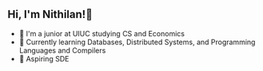 ## Hi, I'm Nithilan!👋
- 🏫 I'm a junior at UIUC studying CS and Economics
- 🌱 Currently learning Databases, Distributed Systems, and Programming Languages and Compilers
- 🔭 Aspiring SDE
  
<!--
**nithilan17/nithilan17** is a ✨ _special_ ✨ repository because its `README.md` (this file) appears on your GitHub profile.

Here are some ideas to get you started:

- 🔭 I’m currently working on ...
- 🌱 I’m currently learning ...
- 👯 I’m looking to collaborate on ...
- 🤔 I’m looking for help with ...
- 💬 Ask me about ...
- 📫 How to reach me: ...
- 😄 Pronouns: ...
- ⚡ Fun fact: ...
-->

